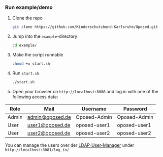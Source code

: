 ### Run example/demo

1. Clone the repo
   ```sh
   git clone https://github.com/Kinderschutzbund-Karlsruhe/Oposed.git
   ```
2. Jump into the `example`-directory
   ```sh
   cd example/
   ```
3. Make the script runnable
   ```sh
   chmod +x start.sh
   ```
4. Run `start.sh`
   ```sh
   ./start.sh
   ```
5. Open your browser on `http://localhost:8080` and log in with one of the following access data:

| Role  | Mail            | Username     | Password     |
| ----- | --------------- | ------------ | ------------ |
| Admin | admin@oposed.de | Oposed-Admin | Oposed-Admin |
| User  | user1@oposed.de | oposed-user1 | oposed-user1 |
| User  | user2@oposed.de | oposed-user2 | oposed-user2 |

You can manage the users over der <a href="https://github.com/wheelybird/ldap-user-manager">LDAP-User-Manager</a> under `http://localhost:8081/log_in/`
